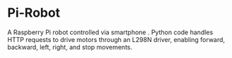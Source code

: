 # Pi-Robot
A Raspberry Pi robot controlled via smartphone . Python code handles HTTP requests to drive motors through an L298N driver, enabling forward, backward, left, right, and stop movements.
